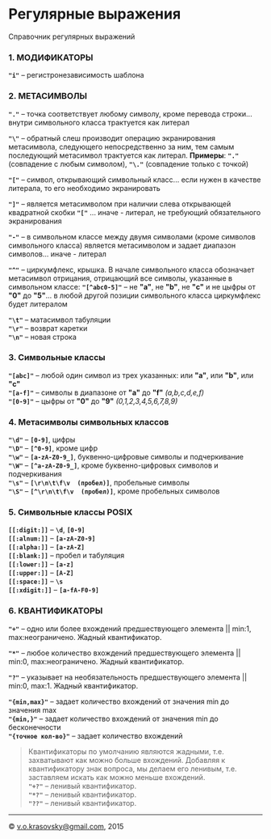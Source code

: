 # Регулярные выражения

Справочник регулярных выражений


### 1. МОДИФИКАТОРЫ

**`"i"`** &ndash; регистронезависимость шаблона


### 2. МЕТАСИМВОЛЫ

**`"."`** &ndash; точка соответствует любому символу, кроме перевода строки...
внутри символьного класса трактуется как литерал

**`"\"`** &ndash; обратный слеш производит операцию экранирования метасимвола,
следующего непосредственно за ним, тем самым последующий метасимвол трактуется как литерал.
**Примеры**: **`"."`** (совпадение с любым символом), **`"\."`** (совпадение только с точкой)

**`"["`** &ndash; символ, открывающий символьный класс...
если нужен в качестве литерала, то его необходимо экранировать

**`"]"`** &ndash; является метасимволом при наличии слева открывающей квадратной скобки **`"["`** ...
иначе - литерал, не требующий обязательного экранирования

**`"-"`** &ndash; в символьном классе между двумя символами (кроме символов символьного класса)
является метасимволом и задает диапазон символов... иначе - литерал

**`"^"`** &ndash; циркумфлекс, крышка. В начале символьного класса обозначает
метасимвол отрицания, отрицающий все символы, указанные в символьном
классе: **`"[^abc0-5]"`** &ndash; не **"a"**, не **"b"**, не **"c"** и не цыфры от **"0"** до **"5"**...
в любой другой позиции символьного класса циркумфлекс будет литералом

**`"\t"`** &ndash; матасимвол табуляции  
**`"\r"`** &ndash; возврат каретки  
**`"\n"`** &ndash; новая строка


### 3. Символьные классы

**`"[abc]"`** &ndash; любой один символ из трех указанных: или **"a"**, или **"b"**, или **"c"**  
**`"[a-f]"`** &ndash; символы в диапазоне от **"a"** до **"f"** *(a,b,c,d,e,f)*  
**`"[0-9]"`** &ndash; цыфры от **"0"** до **"9"** *(0,1,2,3,4,5,6,7,8,9)*


### 4. Метасимволы символьных классов

**`"\d"`** &ndash; **`[0-9]`**, цифры  
**`"\D"`** &ndash; **`[^0-9]`**, кроме цифр  
**`"\w"`** &ndash; **`[a-zA-Z0-9_]`**, буквенно-цифровые символы и подчеркивание  
**`"\W"`** &ndash; **`[^a-zA-Z0-9_]`**, кроме буквенно-цифровых символов и подчеркивания  
**`"\s"`** &ndash; **`[\r\n\t\f\v  (пробел)]`**, пробельные символы  
**`"\S"`** &ndash; **`[^\r\n\t\f\v  (пробел)]`**, кроме пробельных символов


### 5. Символьные классы POSIX

**`[[:digit:]]`** &ndash; **`\d`**, **`[0-9]`**  
**`[[:alnum:]]`** &ndash; **`[a-zA-Z0-9]`**  
**`[[:alpha:]]`** &ndash; **`[a-zA-Z]`**  
**`[[:blank:]]`** &ndash; пробел и табуляция  
**`[[:lower:]]`** &ndash; **`[a-z]`**  
**`[[:upper:]]`** &ndash; **`[A-Z]`**  
**`[[:space:]]`** &ndash; **`\s`**  
**`[[:xdigit:]]`** &ndash; **`[a-fA-F0-9]`**


### 6. КВАНТИФИКАТОРЫ

**`"+"`** &ndash; одно или более вхождений предшествующего элемента || min:1, max:неограничено. Жадный квантификатор.  

**`"*"`** &ndash; любое количество вхождений предшествующего элемента || min:0, max:неограничено. Жадный квантификатор.  

**`"?"`** &ndash; указывает на необязательность предшествующего элемента || min:0, max:1. Жадный квантификатор.

**`"{min,max}"`** &ndash; задает количество вхождений от значения min до значения max  
**`"{min,}"`** &ndash; задает количество вхождений от значения min до бесконечности  
**`"{точное кол-во}"`** &ndash; задает количество вхождений

>Квантификаторы по умолчанию являются жадными, т.е. захватывают как можно больше вхождений. Добавляя к квантификатору знак вопроса, мы делаем его ленивым, т.е. заставляем искать как можно меньше вхождений.  
**`"+?"`** &ndash; ленивый квантификатор.  
**`"*?"`** &ndash; ленивый квантификатор.  
**`"??"`** &ndash; ленивый квантификатор.  

* * *
&copy; <v.o.krasovsky@gmail.com>, 2015 